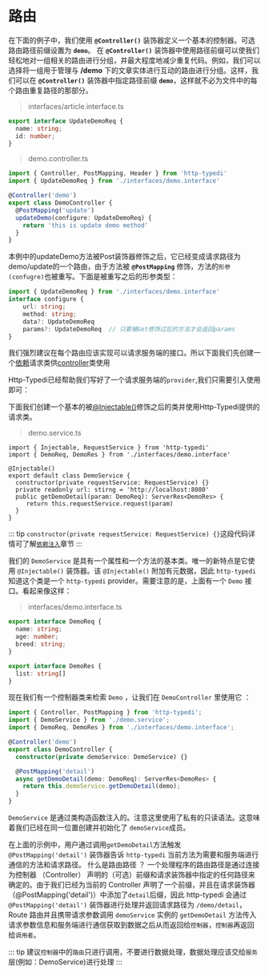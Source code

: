 # 路由

在下面的例子中，我们使用 **`@Controller()`** 装饰器定义一个基本的控制器。可选 路由路径前缀设置为 **`demo`**。
在 **`@Controller()`** 装饰器中使用路径前缀可以使我们轻松地对一组相关的路由进行分组，并最大程度地减少重复代码。例如，我们可以选择将一组用于管理与 **/demo** 下的文章实体进行互动的路由进行分组。这样，我们可以在 **`@Controller()`** 装饰器中指定路径前缀 **`demo`**，这样就不必为文件中的每个路由重复路径的那部分。

> interfaces/article.interface.ts

```ts
export interface UpdateDemoReq {
  name: string;
  id: number;
}
```

> demo.controller.ts
```ts
import { Controller, PostMapping, Header } from 'http-typedi'
import { UpdateDemoReq } from './interfaces/demo.interface'

@Controller('demo')
export class DemoController {
  @PostMapping('update')
  updateDemo(configure: UpdateDemoReq) {
    return 'this is update demo method'
  }
}
```

本例中的updateDemo方法被Post装饰器修饰之后，它已经变成请求路径为demo/update的一个路由，由于方法被 **`@PostMapping`** 修饰，方法的`形参(confugre)`也被重写。下面是被重写之后的形参类型：


```ts
import { UpdateDemoReq } from './interfaces/demo.interface'
interface configure {
    url: string;
    method: string;
    data?: UpdateDemoReq 
    params?: UpdateDemoReq  // 只要被Get修饰过后的方法才会返回params
}
```

我们强烈建议在每个路由应该实现可以请求服务端的接口。所以下面我们先创建一个[依赖](../provider/index.md)请求类供[controller](./index.md)类使用

Http-Typedi已经帮助我们写好了一个请求服务端的`provider`,我们只需要引入使用即可：


下面我们创建一个基本的被[@Injectable()](../provider/index.md)修饰之后的类并使用Http-Typedi提供的请求类。  


> demo.service.ts

```ts{6}
import { Injectable, RequestService } from 'http-typedi'
import { DemoReq, DemoRes } from './interfaces/demo.interface'

@Injectable()
export default class DemoService {
  constructor(private requestService: RequestService) {}
  private readonly url: stirng = 'http://localhost:8080'
  public getDemoDetail(param: DemoReq): ServerRes<DemoRes> {
     return this.requestService.request(param)
  }
}
```

::: tip
`constructor(private requestService: RequestService) {}`这段代码详情可了解[`依赖注入`](../provider/index.md)章节
:::

我们的 `DemoService` 是具有一个属性和一个方法的基本类。唯一的新特点是它使用 `@Injectable()` 装饰器。该 `@Injectable()` 附加有元数据，因此 `http-typedi` 知道这个类是一个 `http-typedi` provider。需要注意的是，上面有一个 `Demo` 接口。看起来像这样：

> interfaces/demo.interface.ts


```ts
export interface DemoReq {
  name: string;
  age: number;
  breed: string;
}

export interface DemoRes {
  list: string[]
}
```

现在我们有一个控制器类来检索 `Demo` ，让我们在 `DemoController` 里使用它 ：

```typescript
import { Controller, PostMapping } from 'http-typedi';
import { DemoService } from './demo.service';
import { DemoReq, DemoRes } from './interfaces/demo.interface';

@Controller('demo')
export class DemoController {
  constructor(private demoService: DemoService) {}

  @PostMapping('detail')
  async getDemoDetail(demo: DemoReq): ServerRes<DemoRes> {
    return this.demoService.getDemoDetail(demo);
  }
}
```

`DemoService` 是通过类构造函数注入的。注意这里使用了私有的只读语法。这意味着我们已经在同一位置创建并初始化了 `demoService`成员。

在上面的示例中，用户通过调用`getDemoDetail`方法触发 `@PostMapping('detail')` 装饰器告诉 `http-typedi` 当前方法为需要和服务端进行通信的方法和请求路径。 什么是路由路径 ？ 一个处理程序的路由路径是通过连接为控制器 （Controller） 声明的（可选）前缀和请求装饰器中指定的任何路径来确定的。由于我们已经为当前的 Controller 声明了一个前缀，并且在请求装饰器（@PostMapping('detail')）中添加了`detail`后缀，因此 http-typedi 会通过 `@PostMapping('detail')` 装饰器进行处理并返回请求路径为 `/demo/detail`，Route 路由并且携带请求参数调用 `demoService` 实例的 `getDemoDetail` 方法传入请求参数信息和服务端进行通信获取到数据之后从而返回给`控制器`，`控制器`再返回给`调用者`。


::: tip
建议`控制器`中的`路由`只进行调用，不要进行数据处理，数据处理应该交给`服务`层(例如：DemoService)进行处理
:::
